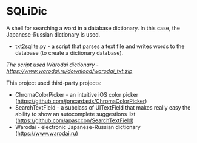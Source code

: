 # SQLiDic

A shell for searching a word in a database dictionary. In this case, the Japanese-Russian dictionary is used.

* txt2sqlite.py - a script that parses a text file and writes words to the database (to create a dictionary database).

*The script used Warodai dictionary - https://www.warodai.ru/download/warodai_txt.zip*

This project used third-party projects:
* ChromaColorPicker - an intuitive iOS color picker (https://github.com/joncardasis/ChromaColorPicker)
* SearchTextField - a subclass of UITextField that makes really easy the ability to show an autocomplete suggestions list (https://github.com/apasccon/SearchTextField)
* Warodai - electronic Japanese-Russian dictionary (https://www.warodai.ru)
